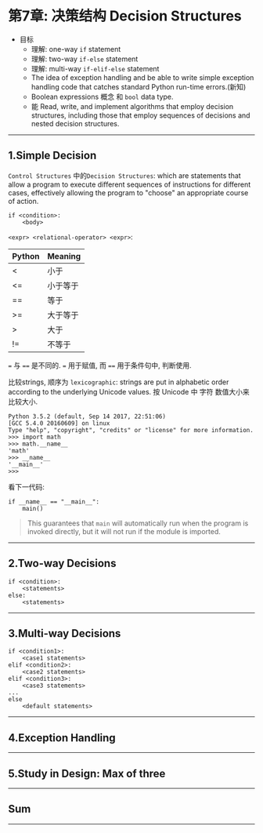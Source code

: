 # 第7章: 决策结构 Decision Structures

- 目标
    - 理解: one-way `if` statement
    - 理解: two-way `if-else` statement
    - 理解: multi-way `if-elif-else` statement  
    - The idea of exception handling and be able to write simple exception handling code that catches standard Python run-time errors.(新知)
    - Boolean expressions 概念 和 `bool` data type.
    - 能 Read, write, and implement algorithms that employ decision structures, including those that employ sequences of decisions and nested decision structures.

---

## 1.Simple Decision

`Control Structures` 中的`Decision Structures`: which are statements that allow a program to execute different sequences of instructions for different cases, effectively allowing the program to "choose" an appropriate course of action.

```
if <condition>:
    <body>
```

`<expr> <relational-operator> <expr>`:

| Python | Meaning     |
| :------------- | :------------- |
| <     | 小于         |
| <=    | 小于等于      |
| ==    | 等于         |
| >=    | 大于等于      |
| >     | 大于         |
| !=    | 不等于       |

`=` 与 `==` 是不同的. `=` 用于赋值, 而 `==` 用于条件句中, 判断使用.

比较strings, 顺序为 `lexicographic`: strings are put in alphabetic order according to the underlying Unicode values. 按 Unicode 中 字符 数值大小来比较大小.

```
Python 3.5.2 (default, Sep 14 2017, 22:51:06)
[GCC 5.4.0 20160609] on linux
Type "help", "copyright", "credits" or "license" for more information.
>>> import math
>>> math.__name__
'math'
>>> __name__
'__main__'
>>>
```

看下一代码:

```
if __name__ == "__main__":
    main()
```

> This guarantees that `main` will automatically run when the program is invoked directly, but it will not run if the module is imported.

---

## 2.Two-way Decisions

```
if <condition>:
    <statements>
else:
    <statements>
```

---

## 3.Multi-way Decisions  

```
if <condition1>:
    <case1 statements>
elif <condition2>:
    <case2 statements>
elif <condition3>:
    <case3 statements>
...
else
    <default statements>
```

---

## 4.Exception Handling  

---

## 5.Study in Design: Max of three


---

## Sum


---
